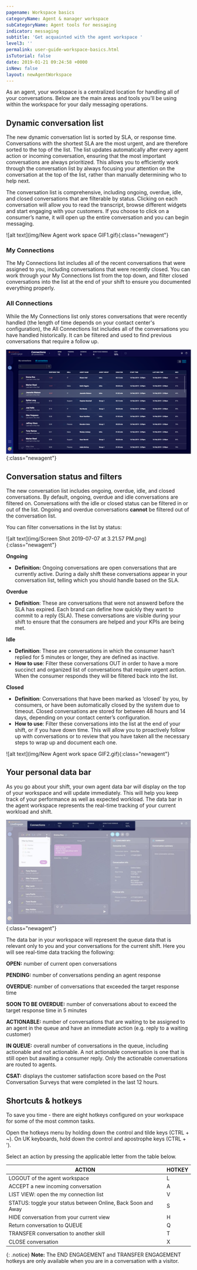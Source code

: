 ```yaml
---
pagename: Workspace basics
categoryName: Agent & manager workspace
subCategoryName: Agent tools for messaging
indicator: messaging
subtitle: 'Get acquainted with the agent workspace '
level3: ''
permalink: user-guide-workspace-basics.html
isTutorial: false
date: 2019-01-21 09:24:58 +0000
isNew: false
layout: newAgentWorkspace
---
```


As an agent, your workspace is a centralized location for handling all of your conversations. Below are the main areas and tools you'll be using within the workspace for your daily messaging operations. 

## Dynamic conversation list

The new dynamic conversation list is sorted by SLA, or response time. Conversations with the shortest SLA are the most urgent, and are therefore sorted to the top of the list. The list updates automatically after every agent action or incoming conversation, ensuring that the most important conversations are always prioritized. This allows you to efficiently work through the conversation list by always focusing your attention on the conversation at the top of the list, rather than manually determining who to help next. 

The conversation list is comprehensive, including ongoing, overdue, idle, and closed conversations that are filterable by status. Clicking on each conversation will allow you to read the transcript, browse different widgets and start engaging with your customers. If you choose to click on a consumer’s name, it will open up the entire conversation and you can begin messaging.

![alt text](img/New Agent work space GIF1.gif){:class="newagent"}

### My Connections
The My Connections list includes all of the recent conversations that were assigned to you, including conversations that were recently closed. You can work through your My Connections list from the top down, and filter closed conversations into the list at the end of your shift to ensure you documented everything properly. 

### All Connections 
While the My Connections list only stores conversations that were recently handled (the length of time depends on your contact center's configuration), the All Connections list includes all of the conversations you have handled historically. It can be filtered and used to find previous conversations that require a follow up. 

![alt text](img/new-agent-workspace-all-connections.png){:class="newagent"}

## Conversation status and filters

The new conversation list includes ongoing, overdue, idle, and closed conversations. By default, ongoing, overdue and idle conversations are filtered on. Conversations with the idle or closed status can be filtered in or out of the list. Ongoing and overdue conversations **cannot** be filtered out of the conversation list. 

You can filter conversations in the list by status:

![alt text](img/Screen Shot 2019-07-07 at 3.21.57 PM.png){:class="newagent"}

**Ongoing**
* **Definition:** Ongoing conversations are open conversations that are currently active. During a daily shift these conversations appear in your conversation list, telling which you should handle based on the SLA. 

**Overdue**
* **Definition**: These are conversations that were not answerd before the SLA has expired. Each brand can define how quickly they want to commit to a reply (SLA). These conversations are visible during your shift to ensure that the consumers are helped and your KPIs are being met.

**Idle**
* **Definition**: These are conversations in which the consumer hasn’t replied for 5 minutes or longer, they are defined as inactive. 
* **How to use**: Filter these conversations OUT in order to have a more succinct and organized list of conversations that require urgent action. When the consumer responds they will be filtered back into the list. 

**Closed**
* **Definition**: Conversations that have been marked as ‘closed’ by you, by consumers, or have been automatically closed by the system due to timeout. Closed conversations are stored for between 48 hours and 14 days, depending on your contact center’s configuration. 
* **How to use**: Filter these conversations into the list at the end of your shift, or if you have down time. This will allow you to proactively follow up with conversations or to review that you have taken all the necessary steps to wrap up and document each one. 

![alt text](img/New Agent work space GIF2.gif){:class="newagent"}

## Your personal data bar

As you go about your shift, your own agent data bar will display on the top of your workspace and will update immediately. This will help you keep track of your performance as well as expected workload. The data bar in the agent workspace represents the real-time tracking of your current workload and shift.

![image alt text](img/databar.jpg){:class="newagent"}

The data bar in your workspace will represent the queue data that is relevant only to you and your conversations for the current shift. Here you will see real-time data tracking the following:

**OPEN:** number of current open conversations

**PENDING:** number of conversations pending an agent response

**OVERDUE:** number of conversations that exceeded the target response time

**SOON TO BE OVERDUE:** number of conversations about to exceed the target response time in 5 minutes

**ACTIONABLE:** number of conversations that are waiting to be assigned to an agent in the queue and have an immediate action (e.g. reply to a waiting customer)

**IN QUEUE:** overall number of conversations in the queue, including actionable and not actionable. A not actionable conversation is one that is still open but awaiting a consumer reply. Only the actionable conversations are routed to agents.

**CSAT:** displays the customer satisfaction score based on the Post Conversation Surveys that were completed in the last 12 hours.

## Shortcuts & hotkeys

To save you time - there are eight hotkeys configured on your workspace for some of the most common tasks. 

Open the hotkeys menu by holding down the control and tilde keys (CTRL + ~).
On UK keyboards, hold down the control and apostrophe keys (CTRL + '). 

Select an action by pressing the applicable letter from the table below.


| ACTION        | HOTKEY    | 
| ------------- |-------------| 
| LOGOUT of the agent workspace  | L | 
| ACCEPT a new incoming conversation  | A  | 
| LIST VIEW: open the my connection list | V | 
| STATUS: toggle your status between Online, Back Soon and Away  | S | 
| HIDE conversation from your current view  | H | 
| Return conversation to QUEUE  | Q   | 
| TRANSFER conversation to another skill | T | 
| CLOSE conversation  | X | 

{: .notice}
**Note:** The END ENGAGEMENT and TRANSFER ENGAGEMENT hotkeys are only available when you are in a conversation with a visitor.

